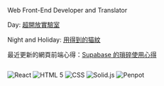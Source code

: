 Web Front-End Developer and Translator

Day: [超開放實驗室](https://ooopenlab.cc)

Night and Holiday: [用得到的猫紋](https://goods.carrier.express)

最近更新的網頁前端心得：[Supabase 的瑣碎使用心得](https://build.intersection.tw/using-supabase)

<p style="display:inline-block;">

  <img src="https://img.shields.io/badge/React-61DAFB.svg?style=for-the-badge&logo=React&logoColor=black" alt="React"/>

  <img src="https://img.shields.io/badge/HTML5-E34F26.svg?style=for-the-badge&logo=HTML5&logoColor=white" alt="HTML 5"/>

  <img src="https://img.shields.io/badge/CSS-1572B6.svg?style=for-the-badge&logo=csswizardry&logoColor=white" alt="CSS"/>

  <img src="https://img.shields.io/badge/SOLID-2C4F7C.svg?style=for-the-badge&logo=solid&logoColor=white" alt="Solid.js"/>

  <img src="https://img.shields.io/badge/PENPOT-00D1B8.svg?style=for-the-badge&logo=penpot&logoColor=black" alt="Penpot"/>

</p>
